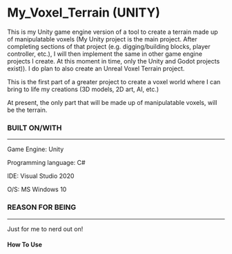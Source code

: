 # My_Voxel_Terrain (UNITY)

This is my Unity game engine version of a tool to create a terrain made up of manipulatable voxels (My Unity project is the main project. After completing sections of that project (e.g. digging/building blocks, player controller, etc.), I will then implement the same in other game engine projects I create. At this moment in time, only the Unity and Godot projects exist)). I do plan to also create an Unreal Voxel Terrain project.

This is the first part of a greater project to create a voxel world where I can bring to life my creations (3D models, 2D art, AI, etc.) 

At present, the only part that will be made up of manipulatable voxels, will be the terrain.


### BUILT ON/WITH
---------------
Game Engine: Unity

Programming language: C#

IDE: Visual Studio 2020

O/S: MS Windows 10

### REASON FOR BEING
---------------
Just for me to nerd out on!

#### How To Use



